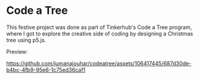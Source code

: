 # Code a Tree
This festive project was done as part of Tinkerhub's Code a Tree program, where I got to explore the creative side of coding by designing a Christmas tree using p5.js.

Preview:



https://github.com/jumanajouhar/codeatree/assets/106417445/687d30de-b4bc-4fb9-95e6-1c75ed36caf1

